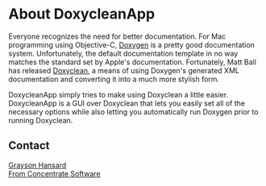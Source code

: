 # About DoxycleanApp

Everyone recognizes the need for better documentation.  For Mac programming using Objective-C, [Doxygen][doxygen] is a pretty good documentation system.  Unfortunately, the default documentation template in no way matches the standard set by Apple's documentation.  Fortunately, Matt Ball has released [Doxyclean](doxyclean), a means of using Doxygen's generated XML documentation and converting it into a much more stylish form.

DoxycleanApp simply tries to make using Doxyclean a little easier.  DoxycleanApp is a GUI over Doxyclean that lets you easily set all of the necessary options while also letting you automatically run Doxygen prior to running Doxyclean.

## Contact

[Grayson Hansard](mailto:support@fromconcentratesoftware.com)  
[From Concentrate Software](http://www.fromconcentratesoftware.com/)


[doxygen]: http://www.doxygen.org/
[doxyclean]: https://github.com/mattball/doxyclean/tree